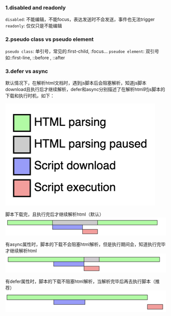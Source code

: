 ### 1.disabled and readonly

`disabled`: 不能编辑，不能focus，表达发送时不会发送，事件也无法trigger
`readonly`: 仅仅只是不能编辑

### 2.pseudo class vs pseudo element

`pseudo class`: 单引号，常见的:first-child, :focus...
`pseudoe element`: 双引号 如::first-line, ::before , ::after

### 3.defer vs async

默认情况下，在解析html文档时，遇到js脚本后会阻塞解析，知道js脚本download且执行后才继续解析，defer和async分别描述了在解析html时js脚本的下载和执行时机，如下：

![](/images/css/1.png)

脚本下载完，且执行完后才继续解析html（默认）
![](/images/css/2.png)

有async属性时，脚本的下载不会阻塞html解析，但是执行期间会，知道执行完毕才继续解析html
![](/images/css/3.png)

有defer属性时，脚本的下载不阻塞html解析，当解析完毕后再去执行脚本（推荐）
![](/images/css/4.png)
